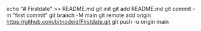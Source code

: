 echo "# Firstdate" >> README.md
git init
git add README.md
git commit -m "first commit"
git branch -M main
git remote add origin https://github.com/bitnodeid/Firstdate.git
git push -u origin main
